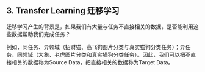 ## 3. Transfer Learning 迁移学习

迁移学习产生的背景是，如果我们有大量与任务不直接相关的数据，是否能利用这些数据帮助我们完成任务？

例如，同任务、异领域（招财猫、高飞狗图片分类与真实猫狗分类任务）；异任务、同领域（大象、老虎图片分类和真实猫狗分类任务）。因此，我们可以把不直接相关的数据称为Source Data，把直接相关的数据称为Target Data。

## 
